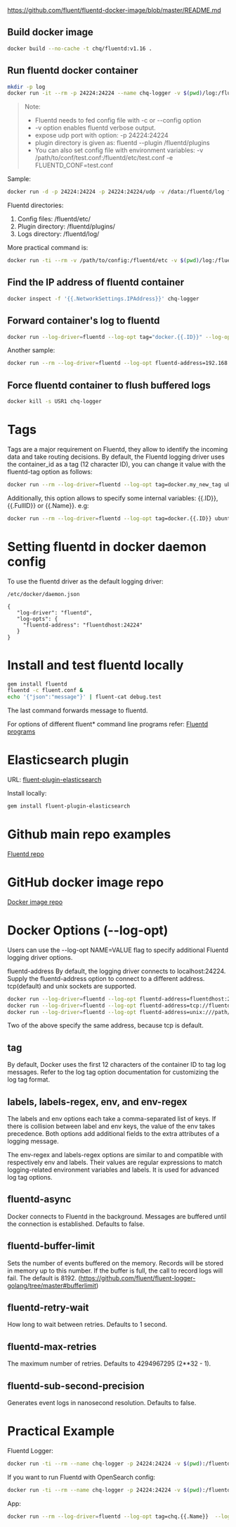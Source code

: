 https://github.com/fluent/fluentd-docker-image/blob/master/README.md

## Build docker image
```bash
docker build --no-cache -t chq/fluentd:v1.16 .
```

## Run fluentd docker container
```bash
mkdir -p log
docker run -it --rm -p 24224:24224 --name chq-logger -v $(pwd)/log:/fluentd/log fluentd/fluentd:v1.16-1
```

> Note:
> - Fluentd needs to fed config file with -c or --config option
> - -v option enables fluentd verbose output.
> - expose udp port with option: -p 24224:24224
> - plugin directory is given as: fluentd --plugin /fluentd/plugins
> - You can also set config file with environment variables:  -v /path/to/conf/test.conf:/fluentd/etc/test.conf -e FLUENTD_CONF=test.conf

Sample:
```bash
docker run -d -p 24224:24224 -p 24224:24224/udp -v /data:/fluentd/log fluent/fluentd:v1.3-debian-1
```

Fluentd directories:
1. Config files:       /fluentd/etc/
2. Plugin directory:   /fluentd/plugins/
3. Logs directory:     /fluentd/log/

More practical command is: 
```bash
docker run -ti --rm -v /path/to/config:/fluentd/etc -v $(pwd)/log:/fluentd/log fluent/fluentd -c /fluentd/etc/<conf> -v
```

## Find the IP address of fluentd container
```bash
docker inspect -f '{{.NetworkSettings.IPAddress}}' chq-logger
```

## Forward container's log to fluentd
```bash
docker run --log-driver=fluentd --log-opt tag="docker.{{.ID}}" --log-opt fluentd-address=FLUENTD.ADD.RE.SS:24224 python:alpine echo Hello
```

Another sample:
```sh
docker run --rm --log-driver=fluentd --log-opt fluentd-address=192.168.2.4:24225 ubuntu echo '...'
```

## Force fluentd container to flush buffered logs
```bash
docker kill -s USR1 chq-logger
```


# Tags
Tags are a major requirement on Fluentd, they allow to identify the incoming data and take routing decisions. By default, the Fluentd logging driver uses the container_id as a tag (12 character ID), you can change it value with the fluentd-tag option as follows:

```bash
docker run --rm --log-driver=fluentd --log-opt tag=docker.my_new_tag ubuntu echo "..."
```

Additionally, this option allows to specify some internal variables: {{.ID}}, {{.FullID}} or {{.Name}}. e.g:
```bash
docker run --rm --log-driver=fluentd --log-opt tag=docker.{{.ID}} ubuntu echo "..."
```

# Setting fluentd in docker daemon config

To use the fluentd driver as the default logging driver:

```text
/etc/docker/daemon.json

{
   "log-driver": "fluentd",
   "log-opts": {
     "fluentd-address": "fluentdhost:24224"
   }
}
```


# Install and test fluentd locally
```bash
gem install fluentd
fluentd -c fluent.conf &
echo '{"json":"message"}' | fluent-cat debug.test
```

The last command forwards message to fluentd.

For options of different fluent* command line programs refer:
[Fluentd programs](https://docs.fluentd.org/deployment/command-line-option)


# Elasticsearch plugin
URL: [fluent-plugin-elasticsearch](https://github.com/uken/fluent-plugin-elasticsearch)

Install locally:
```bash
gem install fluent-plugin-elasticsearch
```

# Github main repo examples
[Fluentd repo](https://github.com/fluent/fluentd/tree/master/example)


# GitHub docker image repo
[Docker image repo](https://github.com/fluent/fluentd-docker-image/tree/master/v1.16)


# Docker Options (--log-opt)
Users can use the --log-opt NAME=VALUE flag to specify additional Fluentd logging driver options.

fluentd-address
By default, the logging driver connects to localhost:24224. Supply the fluentd-address option to connect to a different address. tcp(default) and unix sockets are supported.

```bash
docker run --log-driver=fluentd --log-opt fluentd-address=fluentdhost:24224
docker run --log-driver=fluentd --log-opt fluentd-address=tcp://fluentdhost:24224
docker run --log-driver=fluentd --log-opt fluentd-address=unix:///path/to/fluentd.sock
```
Two of the above specify the same address, because tcp is default.

## tag
By default, Docker uses the first 12 characters of the container ID to tag log messages. Refer to the log tag option documentation for customizing the log tag format.

## labels, labels-regex, env, and env-regex
The labels and env options each take a comma-separated list of keys. If there is collision between label and env keys, the value of the env takes precedence. Both options add additional fields to the extra attributes of a logging message.

The env-regex and labels-regex options are similar to and compatible with respectively env and labels. Their values are regular expressions to match logging-related environment variables and labels. It is used for advanced log tag options.

## fluentd-async
Docker connects to Fluentd in the background. Messages are buffered until the connection is established. Defaults to false.

## fluentd-buffer-limit
Sets the number of events buffered on the memory. Records will be stored in memory up to this number. If the buffer is full, the call to record logs will fail. The default is 8192. (https://github.com/fluent/fluent-logger-golang/tree/master#bufferlimit)

## fluentd-retry-wait
How long to wait between retries. Defaults to 1 second.

## fluentd-max-retries
The maximum number of retries. Defaults to 4294967295 (2**32 - 1).

## fluentd-sub-second-precision
Generates event logs in nanosecond resolution. Defaults to false.


# Practical Example
Fluentd Logger:
```bash
docker run -ti --rm --name chq-logger -p 24224:24224 -v $(pwd):/fluentd/etc -v $(pwd)/log:/fluentd/log chq/fluentd:v1.16 -c /fluentd/etc/fluent.conf -v
```

If you want to run Fluentd with OpenSearch config:
```bash
docker run -ti --rm --name chq-logger -p 24224:24224 -v $(pwd):/fluentd/etc chq/fluentd:v1.16 -c /fluentd/etc/fluent-opensearch.conf -v
```

App:
```bash
docker run --rm --log-driver=fluentd --log-opt tag=chq.{{.Name}}  --log-opt fluentd-address=tcp://localhost:24224 ubuntu:22.04 echo 'Hello'
```